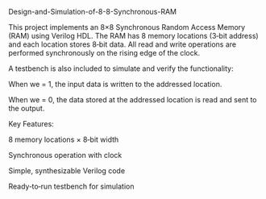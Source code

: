 Design-and-Simulation-of-8-8-Synchronous-RAM


This project implements an 8×8 Synchronous Random Access Memory (RAM) using Verilog HDL.
The RAM has 8 memory locations (3‑bit address) and each location stores 8‑bit data.
All read and write operations are performed synchronously on the rising edge of the clock.

A testbench is also included to simulate and verify the functionality:

When we = 1, the input data is written to the addressed location.

When we = 0, the data stored at the addressed location is read and sent to the output.

Key Features:

8 memory locations × 8‑bit width

Synchronous operation with clock

Simple, synthesizable Verilog code

Ready‑to‑run testbench for simulation


